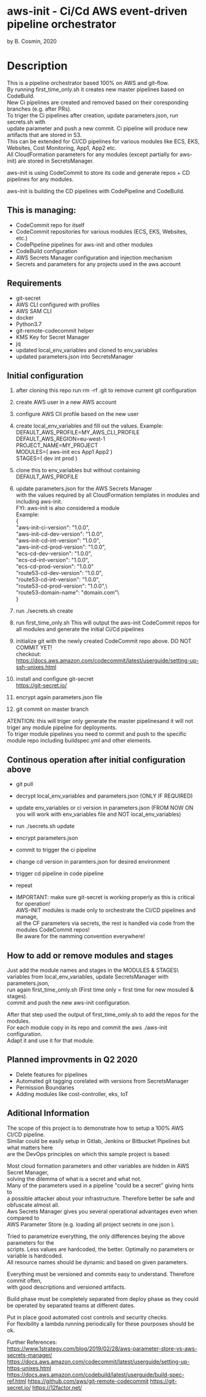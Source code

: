 # aws-init - Ci/Cd AWS event-driven pipeline orchestrator
by B. Cosmin, 2020

# Description
This is a pipeline orchestrator based 100% on AWS and git-flow. \
By running first_time_only.sh it creates new master pipelines based on CodeBuild. \
New Ci pipelines are created and removed based on their coresponding branches (e.g. after PRs). \
To triger the Ci pipelines after creation, update parameters.json, run secrets.sh with \
update parameter and push a new commit. Ci pipeline will produce new artifacts that are stored in S3. \
This can be extended for CI/CD pipelines for various modules like ECS, EKS, Websites, Cost Monitoring, App1, App2 etc. \
All CloudFormation parameters for any modules (except partially for aws-init) are stored in SecretsManager.

aws-init is using CodeCommit to store its code and generate repos + CD pipelines for any modules.

aws-init is building the CD pipelines with CodePipeline and CodeBuild.

## This is managing:
* CodeCommit repo for itself
* CodeCommit repositories for various modules (ECS, EKS, Websites, etc.)
* CodePipeline pipelines for aws-init and other modules
* CodeBuild configuration
* AWS Secrets Manager configuration and injection mechanism
* Secrets and parameters for any projects used in the aws account

## Requirements
* git-secret
* AWS CLI configured with profiles
* AWS SAM CLI
* docker
* Python3.7
* git-remote-codecommit helper
* KMS Key for Secret Manager
* jq
* updated local_env_variables and cloned to env_variables
* updated parameters.json into SecretsManager

## Initial configuration
1. after cloning this repo run rm -rf .git to remove current git configuration

2. create AWS user in a new AWS account

3. configure AWS Cli profile based on the new user

4. create local_env_variables and fill out the values.
Example:\
DEFAULT_AWS_PROFILE=MY_AWS_CLI_PROFILE\
DEFAULT_AWS_REGION=eu-west-1\
PROJECT_NAME=MY_PROJECT\
MODULES=( aws-init ecs App1 App2 )\
STAGES=( dev int prod )

5. clone this to env_variables but without containing DEFAULT_AWS_PROFILE

6. update parameters.json for the AWS Secrets Manager\
with the values required by all CloudFormation templates in modules and including aws-init.\
FYI: aws-init is also considered a module\
Example:\
{\
  "aws-init-ci-version": "1.0.0",\
  "aws-init-cd-dev-version": "1.0.0",\
  "aws-init-cd-int-version": "1.0.0",\
  "aws-init-cd-prod-version": "1.0.0",\
  "ecs-cd-dev-version": "1.0.0",\
  "ecs-cd-int-version": "1.0.0",\
  "ecs-cd-prod-version": "1.0.0"\
  "route53-cd-dev-version": "1.0.0",\
  "route53-cd-int-version": "1.0.0",\
  "route53-cd-prod-version": "1.0.0",\  
  "route53-domain-name": "domain.com"\    
}

7. run ./secrets.sh create

8. run first_time_only.sh
This will output the aws-init CodeCommit repos for all modules and generate the initial Ci/Cd pipelines

9. initialize git with the newly created CodeCommit repo above. DO NOT COMMIT YET!\
checkout: https://docs.aws.amazon.com/codecommit/latest/userguide/setting-up-ssh-unixes.html

10. install and configure git-secret\
https://git-secret.io/

11. encrypt again parameters.json file

12. git commit on master branch

ATENTION: this will triger only generate the master pipelinesand it will not triger any module pipeline for deployments.\
To triger module pipelines you need to commit and push to the specific module repo including buildspec.yml and other elements.


## Continous operation after initial configuration above
* git pull
* decrypt local_env_variables and parameters.json (ONLY IF REQUIRED)
* update env_variables or ci version in parameters.json 
(FROM NOW ON you will work with env_variables file and NOT local_env_variables)
* run ./secrets.sh update
* encrypt parameters.json
* commit to trigger the ci pipeline
* change cd version in paramters.json for desired environment
* trigger cd pipeline in code pipeline
* repeat

* IMPORTANT: 
make sure git-secret is working properly as this is critical for operation!\
AWS-INIT modules is made only to orchestrate the CI/CD pipelines and manage,\
all the CF parameters via secrets, the rest is handled via code from the modules CodeCommit repos!\
Be aware for the namming convention everywhere!

## How to add or remove modules and stages
Just add the module names and stages in the MODULES & STAGES\ 
variables from local_env_variables, update SecretsManager with parameters.json,\
run again first_time_omly.sh (First time only = first time for new mosuled & stages).\
commit and push the new aws-init configuration.

After that step used the output of first_time_omly.sh to add the repos for the modules.\
For each module copy in its repo and commit the aws ./aws-init configuration.\
Adapt it and use it for that module.

## Planned improvments in Q2 2020
* Delete features for pipelines
* Automated git tagging corelated with versions from SecretsManager
* Permission Boundaries
* Adding modules like cost-controller, eks, IoT

## Aditional Information
The scope of this project is to demonstrate how to setup a 100% AWS CI/CD pipeline.\
Similar could be easily setup in Gitlab, Jenkins or Bitbucket Pipelines but what matters here\
are the DevOps principles on which this sample project is based:

Most cloud formation parameters and other variables are hidden in AWS Secret Manager,\
solving the dilemma of what is a secret and what not.\
Many of the parameters used in a pipeline "could be a secret" giving hints to\
a possible attacker about your infrastructure. Therefore better be safe and obfuscate almost all.\
Aws Secrets Manager gives you several operational advantages even when compared to\
AWS Parameter Store (e.g. loading all project secrets in one json ).

Tried to parametrize everything, the only differences beying the above parameters for the\
scripts. Less values are hardcoded, the better. Optimally no parameters or variable is hardcoded.\
All resource names should be dynamic and based on given parameters.

Everything must be versioned and commits easy to understand. Therefore commit often,\
with good descriptions and versioned artifacts.

Build phase must be completely separated from deploy phase as they could be operated by separated teams at different dates.

Put in place good automated cost controls and security checks.\
For flexibility a lambda running periodically for these pourposes should be ok.

Further References:\
https://www.1strategy.com/blog/2019/02/28/aws-parameter-store-vs-aws-secrets-manager/
https://docs.aws.amazon.com/codecommit/latest/userguide/setting-up-https-unixes.html
https://docs.aws.amazon.com/codebuild/latest/userguide/build-spec-ref.html
https://github.com/aws/git-remote-codecommit
https://git-secret.io/
https://12factor.net/